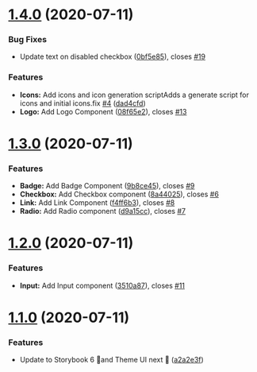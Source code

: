 # [1.4.0](https://github.com/tabetalt/kit/compare/v1.3.0...v1.4.0) (2020-07-11)


### Bug Fixes

* Update text on disabled checkbox ([0bf5e85](https://github.com/tabetalt/kit/commit/0bf5e856bac8d0cb0de2b2788bd2ac4a00b0a484)), closes [#19](https://github.com/tabetalt/kit/issues/19)


### Features

* **Icons:** Add icons and icon generation scriptAdds a generate script for icons and initial icons.fix [#4](https://github.com/tabetalt/kit/issues/4) ([dad4cfd](https://github.com/tabetalt/kit/commit/dad4cfd8a95a64c0ffb75940e57cb3d2eb0038e3))
* **Logo:** Add Logo Component ([08f65e2](https://github.com/tabetalt/kit/commit/08f65e2b04f410a4f0cebb73b5b0151b115cbf56)), closes [#13](https://github.com/tabetalt/kit/issues/13)

# [1.3.0](https://github.com/tabetalt/kit/compare/v1.2.0...v1.3.0) (2020-07-11)


### Features

* **Badge:** Add Badge Component ([9b8ce45](https://github.com/tabetalt/kit/commit/9b8ce45c56b89aa4a111a0a159d0dfdf7a343da8)), closes [#9](https://github.com/tabetalt/kit/issues/9)
* **Checkbox:** Add Checkbox component ([8a44025](https://github.com/tabetalt/kit/commit/8a44025bb975b0f689a7def5a811d228c5cb9ab6)), closes [#6](https://github.com/tabetalt/kit/issues/6)
* **Link:** Add Link Component ([f4ff6b3](https://github.com/tabetalt/kit/commit/f4ff6b3bf01d7c0d17fc9933155182310b17dc4c)), closes [#8](https://github.com/tabetalt/kit/issues/8)
* **Radio:** Add Radio component ([d9a15cc](https://github.com/tabetalt/kit/commit/d9a15cc10d5961cb74a00fe1614fa4583dd47f68)), closes [#7](https://github.com/tabetalt/kit/issues/7)

# [1.2.0](https://github.com/tabetalt/kit/compare/v1.1.0...v1.2.0) (2020-07-11)


### Features

* **Input:** Add Input component ([3510a87](https://github.com/tabetalt/kit/commit/3510a8702e022a74832da61df82a376251b0bf43)), closes [#11](https://github.com/tabetalt/kit/issues/11)

# [1.1.0](https://github.com/tabetalt/kit/compare/v1.0.0...v1.1.0) (2020-07-11)


### Features

* Update to Storybook 6 🎉and Theme UI next 🎉 ([a2a2e3f](https://github.com/tabetalt/kit/commit/a2a2e3ff6655c96be2147b1d042482d3d4970c7d))
